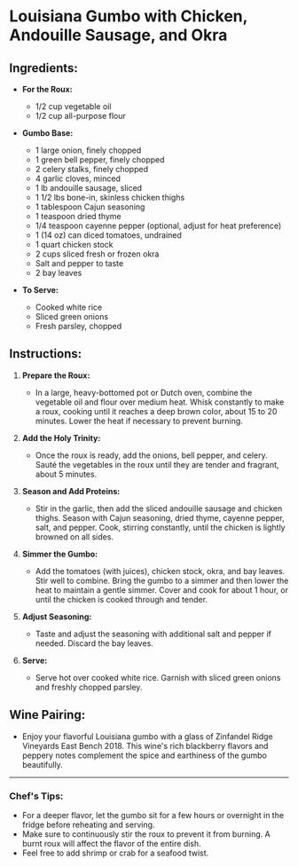 # Louisiana Gumbo with Chicken, Andouille Sausage, and Okra

## Ingredients:

- **For the Roux:**
  - 1/2 cup vegetable oil
  - 1/2 cup all-purpose flour

- **Gumbo Base:**
  - 1 large onion, finely chopped
  - 1 green bell pepper, finely chopped
  - 2 celery stalks, finely chopped
  - 4 garlic cloves, minced
  - 1 lb andouille sausage, sliced
  - 1 1/2 lbs bone-in, skinless chicken thighs
  - 1 tablespoon Cajun seasoning
  - 1 teaspoon dried thyme
  - 1/4 teaspoon cayenne pepper (optional, adjust for heat preference)
  - 1 (14 oz) can diced tomatoes, undrained
  - 1 quart chicken stock
  - 2 cups sliced fresh or frozen okra
  - Salt and pepper to taste
  - 2 bay leaves

- **To Serve:**
  - Cooked white rice
  - Sliced green onions
  - Fresh parsley, chopped
  
## Instructions:

1. **Prepare the Roux:**
   - In a large, heavy-bottomed pot or Dutch oven, combine the vegetable oil and flour over medium heat. Whisk constantly to make a roux, cooking until it reaches a deep brown color, about 15 to 20 minutes. Lower the heat if necessary to prevent burning.

2. **Add the Holy Trinity:**
   - Once the roux is ready, add the onions, bell pepper, and celery. Sauté the vegetables in the roux until they are tender and fragrant, about 5 minutes.

3. **Season and Add Proteins:**
   - Stir in the garlic, then add the sliced andouille sausage and chicken thighs. Season with Cajun seasoning, dried thyme, cayenne pepper, salt, and pepper. Cook, stirring constantly, until the chicken is lightly browned on all sides.

4. **Simmer the Gumbo:**
   - Add the tomatoes (with juices), chicken stock, okra, and bay leaves. Stir well to combine. Bring the gumbo to a simmer and then lower the heat to maintain a gentle simmer. Cover and cook for about 1 hour, or until the chicken is cooked through and tender.

5. **Adjust Seasoning:**
   - Taste and adjust the seasoning with additional salt and pepper if needed. Discard the bay leaves.

6. **Serve:**
   - Serve hot over cooked white rice. Garnish with sliced green onions and freshly chopped parsley.

## Wine Pairing:
- Enjoy your flavorful Louisiana gumbo with a glass of Zinfandel Ridge Vineyards East Bench 2018. This wine's rich blackberry flavors and peppery notes complement the spice and earthiness of the gumbo beautifully.

---

### Chef's Tips:
- For a deeper flavor, let the gumbo sit for a few hours or overnight in the fridge before reheating and serving.
- Make sure to continuously stir the roux to prevent it from burning. A burnt roux will affect the flavor of the entire dish.
- Feel free to add shrimp or crab for a seafood twist.